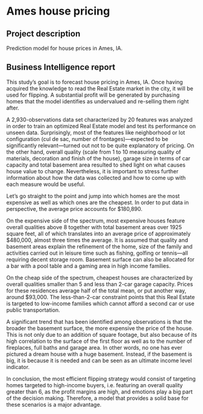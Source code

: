 # Ames house pricing
## Project description
Prediction model for house prices in Ames, IA.

## Business Intelligence report
This study’s goal is to forecast house pricing in Ames, IA. Once having acquired the knowledge to read the Real Estate market in the city, it will be used for flipping. A substantial profit will be generated by purchasing homes that the model identifies as undervalued and re-selling them right after.

A 2,930-observations data set characterized by 20 features was analyzed in order to train an optimized Real Estate model and test its performance on unseen data. Surprisingly, most of the features like neighborhood or lot configuration (cul de sac, number of frontages)—expected to be significantly relevant—turned out not to be quite explanatory of pricing. On the other hand, overall quality (scale from 1 to 10 measuring quality of materials, decoration and finish of the house), garage size in terms of car capacity and total basement area resulted to shed light on what causes house value to change. Nevertheless, it is important to stress further information about how the data was collected and how to come up with each measure would be useful.

Let’s go straight to the point and jump into which homes are the most expensive as well as which ones are the cheapest. In order to put data in perspective, the average price accounts for $180,890. 

On the expensive side of the spectrum, most expensive houses feature overall qualities above 8 together with total basement areas over 1925 square feet, all of which translates into an average price of approximately $480,000, almost three times the average. It is assumed that quality and basement areas explain the refinement of the home, size of the family and activities carried out in leisure time such as fishing, golfing or tennis—all requiring decent storage room. Basement surface can also be allocated for a bar with a pool table and a gaming area in high income families.

On the cheap side of the spectrum, cheapest houses are characterized by overall qualities smaller than 5 and less than 2-car garage capacity. Prices for these residences average half of the total mean, or put another way, around $93,000. The less-than-2-car constraint points that this Real Estate is targeted to low-income families which cannot afford a second car or use public transportation.

 A significant trend that has been identified among observations is that the broader the basement surface, the more expensive the price of the house. This is not only due to an addition of square footage, but also because of its high correlation to the surface of the first floor as well as to the number of fireplaces, full baths and garage area. In other words, no one has ever pictured a dream house with a huge basement. Instead, if the basement is big, it is because it is needed and can be seen as an ultimate income level indicator.

In conclusion, the most efficient flipping strategy would consist of targeting homes targeted to high-income buyers, i.e. featuring an overall quality greater than 6, as the profit margins are high, and emotions play a big part of the decision making. Therefore, a model that provides a solid base for these scenarios is a major advantage. 


